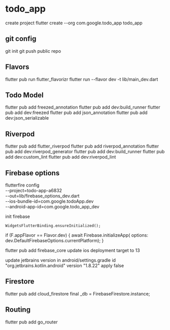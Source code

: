 # todo_app
create project
flutter create --org com.google.todo_app todo_app

## git config
git init
git push public repo

## Flavors
flutter pub run flutter_flavorizr
flutter run --flavor dev -t lib/main_dev.dart

## Todo Model
flutter pub add freezed_annotation
flutter pub add dev:build_runner
flutter pub add dev:freezed
flutter pub add json_annotation
flutter pub add dev:json_serializable


## Riverpod
flutter pub add flutter_riverpod
flutter pub add riverpod_annotation
flutter pub add dev:riverpod_generator
flutter pub add dev:build_runner
flutter pub add dev:custom_lint
flutter pub add dev:riverpod_lint

## Firebase options

flutterfire config \
  --project=todo-app-a6832 \
  --out=lib/firebase_options_dev.dart \
  --ios-bundle-id=com.google.todoApp.dev \
  --android-app-id=com.google.todo_app_dev

init firebase 

    WidgetsFlutterBinding.ensureInitialized();
  if (F.appFlavor == Flavor.dev) {
    await Firebase.initializeApp(
        options: dev.DefaultFirebaseOptions.currentPlatform);
  }


flutter pub add firebase_core
update ios deployment target to 13

update jetbrains version in android/settings.gradle
id "org.jetbrains.kotlin.android" version "1.8.22" apply false

## Firestore
flutter pub add cloud_firestore
final _db = FirebaseFirestore.instance;





## Routing
flutter pub add go_router